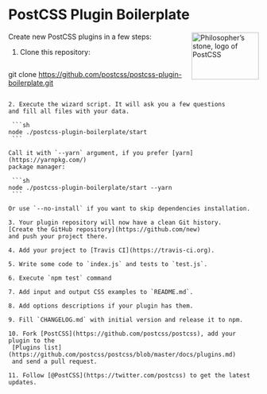 # PostCSS Plugin Boilerplate

<img align="right" width="135" height="95"
     title="Philosopher’s stone, logo of PostCSS"
     src="http://postcss.github.io/postcss/logo-leftp.svg">

Сreate new PostCSS plugins in a few steps:

1. Clone this repository:

   ```sh
  git clone https://github.com/postcss/postcss-plugin-boilerplate.git
   ```

2. Execute the wizard script. It will ask you a few questions
   and fill all files with your data.

    ```sh
   node ./postcss-plugin-boilerplate/start
    ```

   Call it with `--yarn` argument, if you prefer [yarn](https://yarnpkg.com/)
   package manager:

    ```sh
   node ./postcss-plugin-boilerplate/start --yarn
    ```

   Or use `--no-install` if you want to skip dependencies installation.

3. Your plugin repository will now have a clean Git history.
   [Create the GitHub repository](https://github.com/new)
   and push your project there.

4. Add your project to [Travis CI](https://travis-ci.org).

5. Write some code to `index.js` and tests to `test.js`.

6. Execute `npm test` command

7. Add input and output CSS examples to `README.md`.

8. Add options descriptions if your plugin has them.

9. Fill `CHANGELOG.md` with initial version and release it to npm.

10. Fork [PostCSS](https://github.com/postcss/postcss), add your plugin to the
    [Plugins list](https://github.com/postcss/postcss/blob/master/docs/plugins.md)
    and send a pull request.

11. Follow [@PostCSS](https://twitter.com/postcss) to get the latest updates.
